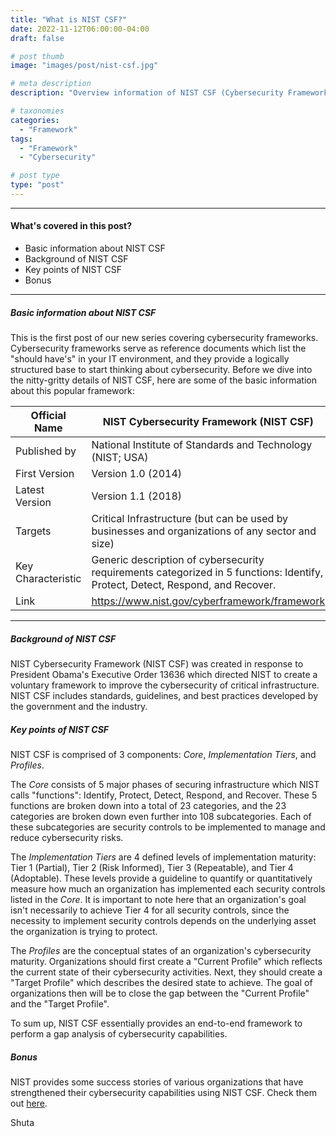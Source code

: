 ```yaml
---
title: "What is NIST CSF?"
date: 2022-11-12T06:00:00-04:00
draft: false

# post thumb
image: "images/post/nist-csf.jpg"

# meta description
description: "Overview information of NIST CSF (Cybersecurity Framework)."

# taxonomies
categories:
  - "Framework"
tags:
  - "Framework"
  - "Cybersecurity"

# post type
type: "post"
---
```


<hr>

#### What's covered in this post?

* Basic information about NIST CSF
* Background of NIST CSF
* Key points of NIST CSF
* Bonus

<hr>

##### Basic information about NIST CSF

This is the first post of our new series covering cybersecurity frameworks. Cybersecurity frameworks serve as reference documents which list the "should have's" in your IT environment, and they provide a logically structured base to start thinking about cybersecurity. Before we dive into the nitty-gritty details of NIST CSF, here are some of the basic information about this popular framework:

**Official Name** | **NIST Cybersecurity Framework (NIST CSF)**
-- | --
Published by | National Institute of Standards and Technology (NIST; USA)
First Version | Version 1.0 (2014)
Latest Version | Version 1.1 (2018)
Targets | Critical Infrastructure (but can be used by businesses and organizations of any sector and size)
Key Characteristic | Generic description of cybersecurity requirements categorized in 5 functions: Identify, Protect, Detect, Respond, and Recover.
Link | https://www.nist.gov/cyberframework/framework

<hr>

##### Background of NIST CSF

NIST Cybersecurity Framework (NIST CSF) was created in response to President Obama's Executive Order 13636 which directed NIST to create a voluntary framework to improve the cybersecurity of critical infrastructure. NIST CSF includes standards, guidelines, and best practices developed by the government and the industry.

##### Key points of NIST CSF

NIST CSF is comprised of 3 components: _Core_, _Implementation Tiers_, and _Profiles_.

The _Core_ consists of 5 major phases of securing infrastructure which NIST calls "functions": Identify, Protect, Detect, Respond, and Recover. These 5 functions are broken down into a total of 23 categories, and the 23 categories are broken down even further into 108 subcategories. Each of these subcategories are security controls to be implemented to manage and reduce cybersecurity risks.

The _Implementation Tiers_ are 4 defined levels of implementation maturity: Tier 1 (Partial), Tier 2 (Risk Informed), Tier 3 (Repeatable), and Tier 4 (Adoptable). These levels provide a guideline to quantify or quantitatively measure how much an organization has implemented each security controls listed in the _Core_. It is important to note here that an organization's goal isn't necessarily to achieve Tier 4 for all security controls, since the necessity to implement security controls depends on the underlying asset the organization is trying to protect.

The _Profiles_ are the conceptual states of an organization's cybersecurity maturity. Organizations should first create a "Current Profile" which reflects the current state of their cybersecurity activities. Next, they should create a "Target Profile" which describes the desired state to achieve. The goal of organizations then will be to close the gap between the "Current Profile" and the "Target Profile".

To sum up, NIST CSF essentially provides an end-to-end framework to perform a gap analysis of cybersecurity capabilities.

##### Bonus

NIST provides some success stories of various organizations that have strengthened their cybersecurity capabilities using NIST CSF. Check them out [here](https://www.nist.gov/cyberframework/success-stories).

Shuta
